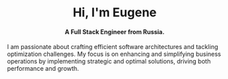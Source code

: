 <div align="center">
  <h1 align="center">Hi, I'm Eugene</h1>
  <h4 align="center">A Full Stack Engineer from Russia.</h4>
</div>

I am passionate about crafting efficient software architectures and tackling optimization challenges. My focus is on enhancing and simplifying business operations by implementing strategic and optimal solutions, driving both performance and growth.





